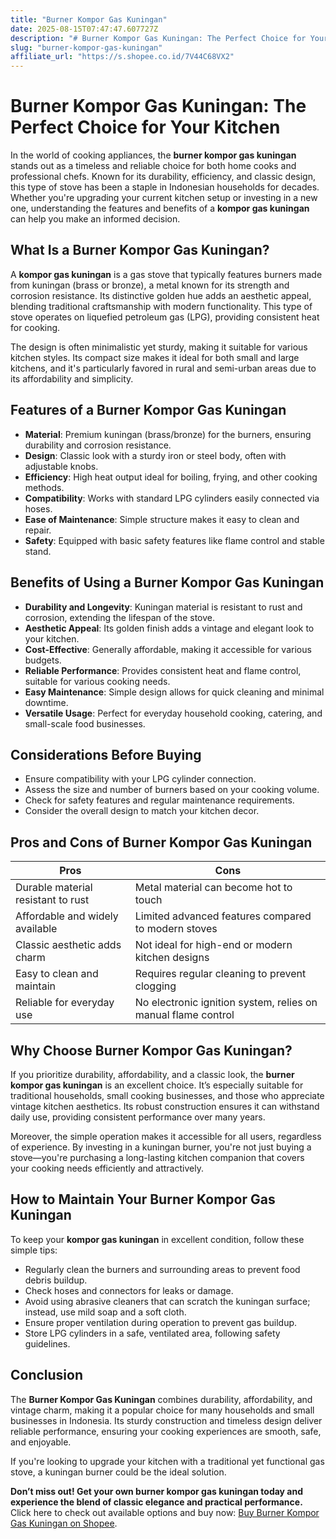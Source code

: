 ```yaml
---
title: "Burner Kompor Gas Kuningan"
date: 2025-08-15T07:47:47.607727Z
description: "# Burner Kompor Gas Kuningan: The Perfect Choice for Your Kitchen..."
slug: "burner-kompor-gas-kuningan"
affiliate_url: "https://s.shopee.co.id/7V44C68VX2"
---
```

# Burner Kompor Gas Kuningan: The Perfect Choice for Your Kitchen

In the world of cooking appliances, the **burner kompor gas kuningan** stands out as a timeless and reliable choice for both home cooks and professional chefs. Known for its durability, efficiency, and classic design, this type of stove has been a staple in Indonesian households for decades. Whether you're upgrading your current kitchen setup or investing in a new one, understanding the features and benefits of a **kompor gas kuningan** can help you make an informed decision.

## What Is a Burner Kompor Gas Kuningan?

A **kompor gas kuningan** is a gas stove that typically features burners made from kuningan (brass or bronze), a metal known for its strength and corrosion resistance. Its distinctive golden hue adds an aesthetic appeal, blending traditional craftsmanship with modern functionality. This type of stove operates on liquefied petroleum gas (LPG), providing consistent heat for cooking.

The design is often minimalistic yet sturdy, making it suitable for various kitchen styles. Its compact size makes it ideal for both small and large kitchens, and it's particularly favored in rural and semi-urban areas due to its affordability and simplicity.

## Features of a Burner Kompor Gas Kuningan

- **Material**: Premium kuningan (brass/bronze) for the burners, ensuring durability and corrosion resistance.
- **Design**: Classic look with a sturdy iron or steel body, often with adjustable knobs.
- **Efficiency**: High heat output ideal for boiling, frying, and other cooking methods.
- **Compatibility**: Works with standard LPG cylinders easily connected via hoses.
- **Ease of Maintenance**: Simple structure makes it easy to clean and repair.
- **Safety**: Equipped with basic safety features like flame control and stable stand.

## Benefits of Using a Burner Kompor Gas Kuningan

- **Durability and Longevity**: Kuningan material is resistant to rust and corrosion, extending the lifespan of the stove.
- **Aesthetic Appeal**: Its golden finish adds a vintage and elegant look to your kitchen.
- **Cost-Effective**: Generally affordable, making it accessible for various budgets.
- **Reliable Performance**: Provides consistent heat and flame control, suitable for various cooking needs.
- **Easy Maintenance**: Simple design allows for quick cleaning and minimal downtime.
- **Versatile Usage**: Perfect for everyday household cooking, catering, and small-scale food businesses.

## Considerations Before Buying

- Ensure compatibility with your LPG cylinder connection.
- Assess the size and number of burners based on your cooking volume.
- Check for safety features and regular maintenance requirements.
- Consider the overall design to match your kitchen decor.

## Pros and Cons of Burner Kompor Gas Kuningan

| **Pros** | **Cons** |
| --- | --- |
| Durable material resistant to rust | Metal material can become hot to touch |
| Affordable and widely available | Limited advanced features compared to modern stoves |
| Classic aesthetic adds charm | Not ideal for high-end or modern kitchen designs |
| Easy to clean and maintain | Requires regular cleaning to prevent clogging |
| Reliable for everyday use | No electronic ignition system, relies on manual flame control |

## Why Choose Burner Kompor Gas Kuningan?

If you prioritize durability, affordability, and a classic look, the **burner kompor gas kuningan** is an excellent choice. It’s especially suitable for traditional households, small cooking businesses, and those who appreciate vintage kitchen aesthetics. Its robust construction ensures it can withstand daily use, providing consistent performance over many years.

Moreover, the simple operation makes it accessible for all users, regardless of experience. By investing in a kuningan burner, you're not just buying a stove—you're purchasing a long-lasting kitchen companion that covers your cooking needs efficiently and attractively.

## How to Maintain Your Burner Kompor Gas Kuningan

To keep your **kompor gas kuningan** in excellent condition, follow these simple tips:

- Regularly clean the burners and surrounding areas to prevent food debris buildup.
- Check hoses and connectors for leaks or damage.
- Avoid using abrasive cleaners that can scratch the kuningan surface; instead, use mild soap and a soft cloth.
- Ensure proper ventilation during operation to prevent gas buildup.
- Store LPG cylinders in a safe, ventilated area, following safety guidelines.

## Conclusion

The **Burner Kompor Gas Kuningan** combines durability, affordability, and vintage charm, making it a popular choice for many households and small businesses in Indonesia. Its sturdy construction and timeless design deliver reliable performance, ensuring your cooking experiences are smooth, safe, and enjoyable.

If you're looking to upgrade your kitchen with a traditional yet functional gas stove, a kuningan burner could be the ideal solution.

**Don’t miss out! Get your own burner kompor gas kuningan today and experience the blend of classic elegance and practical performance.** Click here to check out available options and buy now: [Buy Burner Kompor Gas Kuningan on Shopee](https://s.shopee.co.id/7V44C68VX2).